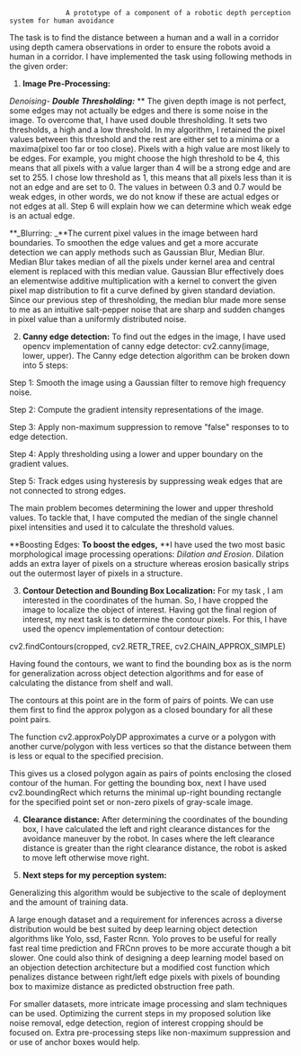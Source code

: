                   A prototype of a component of a robotic depth perception system for human avoidance

The task is to find the distance between a human and a wall in a corridor using depth camera observations in order to ensure the robots avoid a human in a corridor. I have implemented the task using following methods in the given order: 

1. **Image Pre-Processing:** 

*Denoising- 
***_Double Thresholding:_**** **
The given depth image is not perfect, some edges may not actually be edges and there is some noise in the image. To overcome that, I have used double thresholding. It sets two thresholds, a high and a low threshold. 
In my algorithm, I retained the pixel values between this threshold and the rest are either set to a minima or a maxima(pixel too far or too close). Pixels with a high value are most likely to be edges. For example, you might choose the high threshold to be 4, this means that all pixels with a value larger than 4 will be a strong edge and are set to 255. 
I chose low threshold as 1, this means that all pixels less than it is not an edge and are set to 0. The values in between 0.3 and 0.7 would be weak edges, in other words, we do not know if these are actual edges or not edges at all. Step 6 will explain how we can determine which weak edge is an actual edge.

**_Blurring: 
_**The current pixel values in the image between hard boundaries. To smoothen the edge values and get a more accurate detection we can apply methods such as Gaussian Blur, Median Blur.
Median Blur takes median of all the pixels under kernel area and central element is replaced with this median value.
Gaussian Blur effectively does an elementwise additive multiplication with a kernel to convert the given pixel map distribution to fit a curve defined by given standard deviation. Since our previous step of thresholding, the median blur made more sense to me as an intuitive salt-pepper noise that are sharp and sudden changes in pixel value than a uniformly distributed noise.  

2. **Canny edge detection:** To find out the edges in the image, I have used opencv implementation of canny edge detector: cv2.canny(image, lower, upper). The Canny edge detection algorithm can be broken down into 5 steps:

Step 1: Smooth the image using a Gaussian filter to remove high frequency noise.

Step 2: Compute the gradient intensity representations of the image.

Step 3: Apply non-maximum suppression to remove "false" responses to to edge detection.

Step 4: Apply thresholding using a lower and upper boundary on the gradient values.

Step 5: Track edges using hysteresis by suppressing weak edges that are not connected to strong edges.

The main problem becomes determining the lower and upper threshold values. To tackle that, I have computed the median of the single channel pixel intensities and used it to calculate the threshold values. 


**Boosting Edges: **To boost the edges,** **I have used the two most basic morphological image processing operations: *Dilation and Erosion*. Dilation adds an extra layer of pixels on a structure whereas erosion basically strips out the outermost layer of pixels in a structure.

3. **Contour Detection and Bounding Box Localization:** For my task , I am interested in the coordinates of the human. So, I have cropped the image to localize the object of interest. Having got the final region of interest, my next task is to determine the contour pixels. For this, I have used the opencv implementation of contour detection: 

cv2.findContours(cropped, cv2.RETR_TREE, cv2.CHAIN_APPROX_SIMPLE)

Having found the contours, we want to find the bounding box as is the norm for generalization across object detection algorithms and for ease of calculating the distance from shelf and wall.

The contours at this point are in the form of pairs of points. We can use them first to find the approx polygon as a closed boundary for all these point pairs.

The function cv2.approxPolyDP approximates a curve or a polygon with another curve/polygon with less vertices so that the distance between them is less or equal to the specified precision.

This gives us a closed polygon again as pairs of points enclosing the closed  contour of the human. For getting the bounding box, next I have used cv2.boundingRect  which returns the minimal up-right bounding rectangle for the specified point set or non-zero pixels of gray-scale image.

4. **Clearance distance:** After determining the coordinates of the bounding box, I have calculated the left and right clearance distances for the avoidance maneuver by the robot. In cases where the left clearance distance is greater than the right clearance distance, the robot is asked to move left otherwise move right.  

 

5. **Next steps for my perception system:**

Generalizing this algorithm would be subjective to the scale of deployment and the amount of training data.

A large enough dataset and a requirement for inferences across a diverse  distribution would be best suited by deep learning object detection algorithms like Yolo, ssd, Faster Rcnn. Yolo proves to be useful for really fast real time prediction and FRCnn proves to be more accurate though a bit slower. One could also think of designing a deep learning model based on an objection detection architecture but a modified cost function which penalizes distance between right/left edge pixels with pixels of bounding box to maximize distance as predicted obstruction free path.

For smaller datasets, more intricate image processing and slam techniques can be used. Optimizing the current steps in my proposed solution like noise removal, edge detection, region of interest cropping should be focused on. Extra pre-processing steps like non-maximum suppression and or use of anchor boxes would help.
